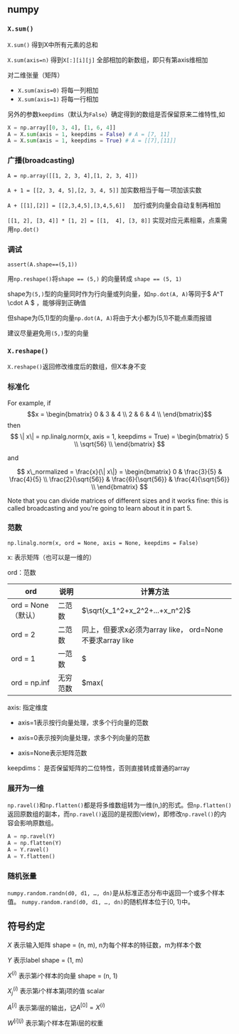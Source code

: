 ## numpy

### `X.sum()`

`X.sum()` 得到X中所有元素的总和

`X.sum(axis=n)` 得到`X[:][i][j]`  全部相加的新数组，即只有第axis维相加

对二维张量（矩阵）

+ `X.sum(axis=0)` 将每一列相加
+ `X.sum(axis=1)` 将每一行相加

另外的参数`keepdims`（默认为`False`）确定得到的数组是否保留原来二维特性,如

```python
X = np.array[[0, 3, 4], [1, 6, 4]]
A = X.sum(axis = 1, keepdims = False) # A = [7, 11]
A = X.sum(axis = 1, keepdims = True) # A = [[7],[11]]
```



### 广播(broadcasting)

`A = np.array([[1, 2, 3, 4],[1, 2, 3, 4]])` 

`A + 1 = [[2, 3, 4, 5],[2, 3, 4, 5]]` 加实数相当于每一项加该实数

`A + [[1],[2]] = [[2,3,4,5],[3,4,5,6]]  ` 加行或列向量会自动复制再相加

`[[1, 2], [3, 4]] * [1, 2] = [[1,  4], [3, 8]]` 实现对应元素相乘，点乘需用`np.dot()`

### 调试

`assert(A.shape==(5,1))`

用`np.reshape()`将`shape == (5,)` 的向量转成 `shape == (5, 1)`

shape为`(5,)`型的向量同时作为行向量或列向量，如`np.dot(A, A)`等同于$ A^T \cdot A $ ，能够得到正确值

但shape为(5,1)型的向量`np.dot(A, A)`将由于大小都为(5,1)不能点乘而报错

建议尽量避免用`(5,)`型的向量

### `X.reshape()`

`X.reshape()`返回修改维度后的数组，但X本身不变

### 标准化

For example, if $$x = 
\begin{bmatrix}
    0 & 3 & 4 \\
    2 & 6 & 4 \\
\end{bmatrix}$$ then 
$$
\| x\| = np.linalg.norm(x, axis = 1, keepdims = True) = \begin{bmatrix}
    5 \\
    \sqrt{56} \\
\end{bmatrix}
$$

and        

$$
x\_normalized = \frac{x}{\| x\|} = \begin{bmatrix}
    0 & \frac{3}{5} & \frac{4}{5} \\
    \frac{2}{\sqrt{56}} & \frac{6}{\sqrt{56}} & \frac{4}{\sqrt{56}} \\
\end{bmatrix}
$$

 Note that you can divide matrices of different sizes and it works fine: this is called broadcasting and you're going to learn about it in part 5.

### 范数

`np.linalg.norm(x, ord = None, axis = None, keepdims = False)`

x: 表示矩阵（也可以是一维的）

ord：范数

| ord                | 说明     | 计算方法                                                 |
| ------------------ | -------- | -------------------------------------------------------- |
| ord = None（默认） | 二范数   | $\sqrt{x_1^2+x_2^2+...+x_n^2}$                           |
| ord = 2            | 二范数   | 同上，但要求x必须为array like， ord=None不要求array like |
| ord = 1            | 一范数   | $|x_1!+|x_2|+...+|x_n|$                                  |
| ord = np.inf       | 无穷范数 | $max(|x_i|)$                                             |

axis: 指定维度

+ axis=1表示按行向量处理，求多个行向量的范数

+ axis=0表示按列向量处理，求多个列向量的范数

+ axis=None表示矩阵范数

keepdims： 是否保留矩阵的二位特性，否则直接转成普通的array

### 展开为一维

`np.ravel()`和`np.flatten()`都是将多维数组转为一维(n,)的形式。但`np.flatten()`返回原数组的副本，而`np.ravel()`返回的是视图(view)，即修改`np.ravel()`的内容会影响原数组。

```python
A = np.ravel(Y)
A = np.flatten(Y)
A = Y.ravel()
A = Y.flatten()
```

### 随机张量

`numpy.random.randn(d0, d1, …, dn)`是从标准正态分布中返回一个或多个样本值。 
`numpy.random.rand(d0, d1, …, dn)`的随机样本位于[0, 1)中。 



## 符号约定

$X$ 表示输入矩阵 shape = (n, m), n为每个样本的特征数，m为样本个数

$Y​$ 表示label shape = (1, m)

$X^{(i)}$ 表示第$i$个样本的向量 shape = (n, 1)

$X^{(i)}_j$ 表示第$i$个样本第j项的值 scalar 

$A^{[i]}$ 表示第$i$层的输出，记$A^{[0]} = X^{(i)}$

$W^{[i](j)}$ 表示第j个样本在第i层的权重



 